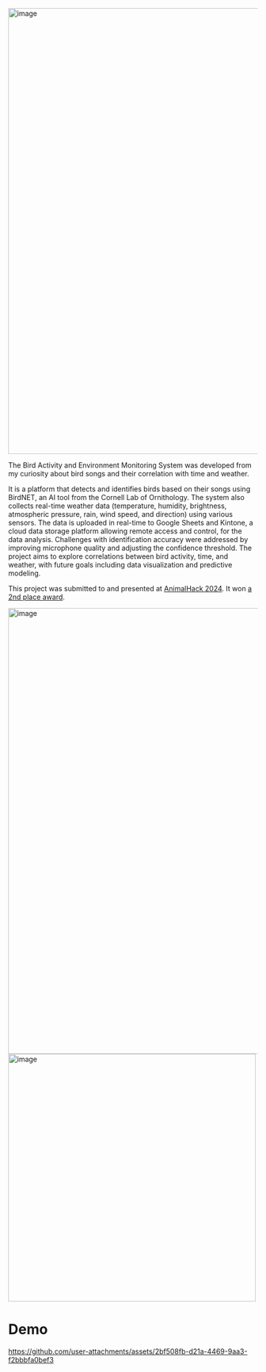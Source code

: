 <img width="900" alt="image" src="https://github.com/user-attachments/assets/67021c70-d8ec-4720-91ca-373c20b2bcb7">
                                             
                                       

The Bird Activity and Environment Monitoring System was developed from my curiosity about bird songs and their correlation with time and weather. 

It is a platform that detects and identifies birds based on their songs using BirdNET, an AI tool from the Cornell Lab of Ornithology. The system also collects real-time weather data (temperature, humidity, brightness, atmospheric pressure, rain, wind speed, and direction) using various sensors. The data is uploaded in real-time to Google Sheets and Kintone, a cloud data storage platform allowing remote access and control, for the data analysis. Challenges with identification accuracy were addressed by improving microphone quality and adjusting the confidence threshold. The project aims to explore correlations between bird activity, time, and weather, with future goals including data visualization and predictive modeling.

This project was submitted to and presented at [AnimalHack 2024](https://animalhack.org/ah24/). It won [a 2nd place award](https://animalhack2024.devpost.com/project-gallery). 


<img width="900" alt="image" src="https://github.com/user-attachments/assets/007dafc8-dbb5-48ba-82da-e8928b90ea7b">
                                       
                                               
                                    

<img width="500" alt="image" src="https://github.com/user-attachments/assets/c5ea02d6-68e4-4330-8955-97d3e6e0b8f7">


# Demo
https://github.com/user-attachments/assets/2bf508fb-d21a-4469-9aa3-f2bbbfa0bef3

